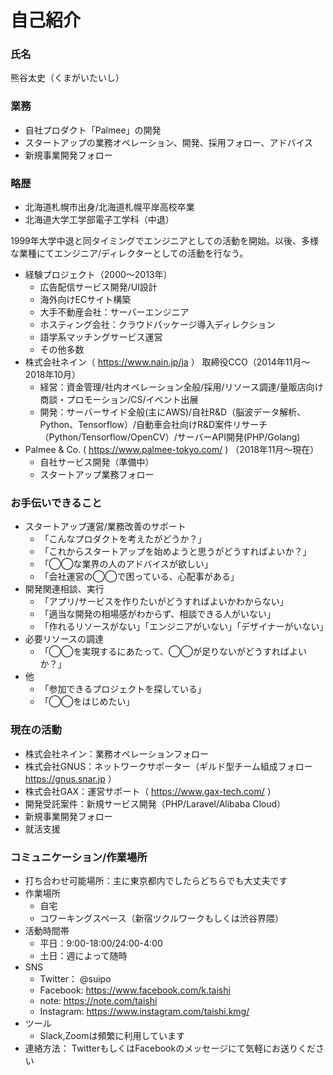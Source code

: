 # 自己紹介

### 氏名

熊谷太史（くまがいたいし）

### 業務

- 自社プロダクト「Palmee」の開発
- スタートアップの業務オペレーション、開発、採用フォロー、アドバイス
- 新規事業開発フォロー

### 略歴
- 北海道札幌市出身/北海道札幌平岸高校卒業
- 北海道大学工学部電子工学科（中退）

1999年大学中退と同タイミングでエンジニアとしての活動を開始。以後、多様な業種にてエンジニア/ディレクターとしての活動を行なう。

- 経験プロジェクト（2000〜2013年）
  - 広告配信サービス開発/UI設計
  - 海外向けECサイト構築
  - 大手不動産会社：サーバーエンジニア
  - ホスティング会社：クラウドパッケージ導入ディレクション
  - 語学系マッチングサービス運営
  - その他多数
- 株式会社ネイン（ https://www.nain.jp/ja ） 取締役CCO（2014年11月〜2018年10月）
  - 経営：資金管理/社内オペレーション全般/採用/リソース調達/量販店向け商談・プロモーション/CS/イベント出展
  - 開発：サーバーサイド全般(主にAWS)/自社R&D（脳波データ解析、Python、Tensorflow）/自動車会社向けR&D案件リサーチ（Python/Tensorflow/OpenCV）/サーバーAPI開発(PHP/Golang)
- Palmee & Co. ( https://www.palmee-tokyo.com/ ) （2018年11月〜現在）
  - 自社サービス開発（準備中）
  - スタートアップ業務フォロー

### お手伝いできること
- スタートアップ運営/業務改善のサポート
  - 「こんなプロダクトを考えたがどうか？」
  - 「これからスタートアップを始めようと思うがどうすればよいか？」
  - 「◯◯な業界の人のアドバイスが欲しい」
  - 「会社運営の◯◯で困っている、心配事がある」
- 開発関連相談、実行
  - 「アプリ/サービスを作りたいがどうすればよいかわからない」
  - 「適当な開発の相場感がわからず、相談できる人がいない」
  - 「作れるリソースがない」「エンジニアがいない」「デザイナーがいない」
- 必要リソースの調達
  - 「◯◯を実現するにあたって、◯◯が足りないがどうすればよいか？」
- 他
  - 「参加できるプロジェクトを探している」
  - 「◯◯をはじめたい」

### 現在の活動

- 株式会社ネイン：業務オペレーションフォロー
- 株式会社GNUS：ネットワークサポーター（ギルド型チーム組成フォロー　https://gnus.snar.jp ）
- 株式会社GAX：運営サポート（ https://www.gax-tech.com/ ）
- 開発受託案件：新規サービス開発（PHP/Laravel/Alibaba Cloud）
- 新規事業開発フォロー
- 就活支援

### コミュニケーション/作業場所

- 打ち合わせ可能場所：主に東京都内でしたらどちらでも大丈夫です
- 作業場所
  - 自宅
  - コワーキングスペース（新宿ツクルワークもしくは渋谷界隈）
- 活動時間帯
  - 平日：9:00-18:00/24:00-4:00
  - 土日：週によって随時
- SNS
  - Twitter： @suipo
  - Facebook: https://www.facebook.com/k.taishi
  - note: https://note.com/taishi
  - Instagram: https://www.instagram.com/taishi.kmg/
- ツール
  - Slack,Zoomは頻繁に利用しています
- 連絡方法： TwitterもしくはFacebookのメッセージにて気軽にお送りください
